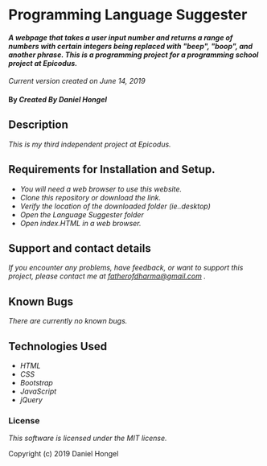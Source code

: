 # __Programming Language Suggester__

#### _A webpage that takes a user input number and returns a range of numbers with certain integers being replaced with "beep", "boop", and another phrase. This is a programming project for a programming school project at Epicodus._

_Current version created on June 14, 2019_

#### By _**Created By Daniel Hongel**_

## Description

_This is my third independent project at Epicodus._

## Requirements for Installation and Setup.

* _You will need a web browser to use this website._
* _Clone this repository or download the link._
* _Verify the location of the downloaded folder (ie..desktop)_
* _Open the Language Suggester folder_
* _Open index.HTML in a web browser._

## Support and contact details

_If you encounter any problems, have feedback, or want to support this project, please contact me at fatherofdharma@gmail.com ._

## Known Bugs

_There are currently no known bugs._

## Technologies Used

* _HTML_
* _CSS_
* _Bootstrap_
* _JavaScript_
* _jQuery_

### License

*This software is licensed under the MIT license.*

Copyright (c) 2019 Daniel Hongel
